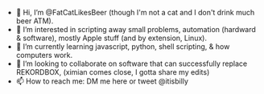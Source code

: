 - 👋 Hi, I’m @FatCatLikesBeer (though I'm not a cat and I don't drink much beer ATM).
- 👀 I’m interested in scripting away small problems, automation (hardward & software), mostly Apple stuff (and by extension, Linux).
- 🌱 I’m currently learning javascript, python, shell scripting, & how computers work. 
- 💞️ I’m looking to collaborate on software that can successfully replace REKORDBOX, (ximian comes close, I gotta share my edits)
- 📫 How to reach me: DM me here or tweet @itisbilly

<!---
FatCatLikesBeer/FatCatLikesBeer is a ✨ special ✨ repository because its `README.md` (this file) appears on your GitHub profile.
You can click the Preview link to take a look at your changes.
--->
